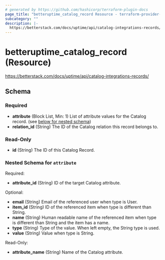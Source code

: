 ```yaml
---
# generated by https://github.com/hashicorp/terraform-plugin-docs
page_title: "betteruptime_catalog_record Resource - terraform-provider-better-uptime"
subcategory: ""
description: |-
  https://betterstack.com/docs/uptime/api/catalog-integrations-records/
---
```


# betteruptime_catalog_record (Resource)

https://betterstack.com/docs/uptime/api/catalog-integrations-records/



<!-- schema generated by tfplugindocs -->
## Schema

### Required

- **attribute** (Block List, Min: 1) List of attribute values for the Catalog record. (see [below for nested schema](#nestedblock--attribute))
- **relation_id** (String) The ID of the Catalog relation this record belongs to.

### Read-Only

- **id** (String) The ID of this Catalog Record.

<a id="nestedblock--attribute"></a>
### Nested Schema for `attribute`

Required:

- **attribute_id** (String) ID of the target Catalog attribute.

Optional:

- **email** (String) Email of the referenced user when type is User.
- **item_id** (String) ID of the referenced item when type is different than String.
- **name** (String) Human readable name of the referenced item when type is different than String and the item has a name.
- **type** (String) Type of the value. When left empty, the String type is used.
- **value** (String) Value when type is String.

Read-Only:

- **attribute_name** (String) Name of the Catalog attribute.


